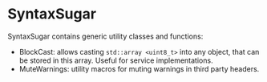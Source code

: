 # SyntaxSugar

SyntaxSugar contains generic utility classes and functions:

- BlockCast: allows casting `std::array <uint8_t>` into any object, that can be stored in this array. Useful for service
  implementations.
- MuteWarnings: utility macros for muting warnings in third party headers.
